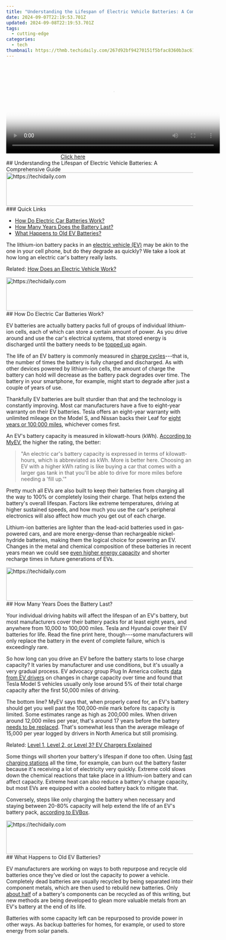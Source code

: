 ```yaml
---
title: "Understanding the Lifespan of Electric Vehicle Batteries: A Comprehensive Guide"
date: 2024-09-07T22:19:53.701Z
updated: 2024-09-08T22:19:53.701Z
tags:
  - cutting-edge
categories:
  - tech
thumbnail: https://thmb.techidaily.com/267d92bf94270151f5bfac8360b3ac61e42f156ac8997243316d48f1378e1df1.jpg
---
```


<!-- affiliate ads begin -->
<span id="1982508">
					<video width="576" height="240" style="cursor:pointer"
           poster="//a.impactradius-go.com/display-clicktoplayimage/1982508.png"
           onclick="if(!this.playClicked){this.play();this.setAttribute('controls',true);this.playClicked=true;}">
	   <source src="//a.impactradius-go.com/display-ad/22993-1982508">
	   <img src="//a.impactradius-go.com/display-clicktoplayimage/1982508.png" style="border: none; height: 100%; width: 100%; object-fit: contain">
	</video>
	<div style="width:360px;text-align:center"><a href="javascript:window.open(decodeURIComponent('https%3A%2F%2Fhomestyler.sjv.io%2Fc%2F5597632%2F1982508%2F22993'), '_blank');void(0);">Click here</a></div>
</span>
<img height="0" width="0" src="https://imp.pxf.io/i/5597632/1982508/22993" style="position:absolute;visibility:hidden;" border="0" />
<!-- affiliate ads end -->
## Understanding the Lifespan of Electric Vehicle Batteries: A Comprehensive Guide

<!-- affiliate ads begin -->
<a href="https://appsumo.8odi.net/c/5597632/2123748/7443" target="_top" id="2123748">
  <img src="//a.impactradius-go.com/display-ad/7443-2123748" border="0" alt="https://techidaily.com" width="600" height="90"/>
</a>
<img height="0" width="0" src="https://appsumo.8odi.net/i/5597632/2123748/7443" style="position:absolute;visibility:hidden;" border="0" />
<!-- affiliate ads end -->
### Quick Links

* [How Do Electric Car Batteries Work?](https://android-frp.techidaily.com/in-2024-hassle-free-ways-to-remove-frp-lock-on-oneplus-12r-phones-withwithout-a-pc-by-drfone-android/)
* [How Many Years Does the Battery Last?](https://some-approaches.techidaily.com/in-2024-the-complete-manual-on-deleting-a-defunct-linkedin-profile/)
* [What Happens to Old EV Batteries?](https://vp-tips.techidaily.com/new-in-2024-ultrawide-vs-uhd-4k-monitors-which-to-choose/)

 The lithium-ion battery packs in an [electric vehicle (EV)](https://instagram-video-recordings.techidaily.com/new-2024-approved-heres-what-you-dont-know-about-instagram-story-viewer2/) may be akin to the one in your cell phone, but do they degrade as quickly? We take a look at how long an electric car's battery really lasts.

Related: [How Does an Electric Vehicle Work?](https://instagram-video-recordings.techidaily.com/new-2024-approved-heres-what-you-dont-know-about-instagram-story-viewer2/) 

<!-- affiliate ads begin -->
<a href="https://ephamedtechinc.pxf.io/c/5597632/2130531/26400" target="_top" id="2130531">
  <img src="//a.impactradius-go.com/display-ad/26400-2130531" border="0" alt="https://techidaily.com" width="728" height="90"/>
</a>
<img height="0" width="0" src="https://ephamedtechinc.pxf.io/i/5597632/2130531/26400" style="position:absolute;visibility:hidden;" border="0" />
<!-- affiliate ads end -->
##  How Do Electric Car Batteries Work?

 EV batteries are actually battery packs full of groups of individual lithium-ion cells, each of which can store a certain amount of power. As you drive around and use the car's electrical systems, that stored energy is discharged until the battery needs to be [topped up](https://techidaily.com/how-to-transfer-whatsapp-from-apple-iphone-13-to-other-iphone-15-pro-max-devices-drfone-by-drfone-transfer-whatsapp-from-ios-transfer-whatsapp-from-ios/) again.

 The life of an EV battery is commonly measured in [charge cycles](https://win-blog.techidaily.com/troubleshooting-guide-effortless-fixes-for-common-discord-setup-errors/)\---that is, the number of times the battery is fully charged and discharged. As with other devices powered by lithium-ion cells, the amount of charge the battery can hold will decrease as the battery pack degrades over time. The battery in your smartphone, for example, might start to degrade after just a couple of years of use.

 Thankfully EV batteries are built sturdier than that and the technology is constantly improving. Most car manufacturers have a five to eight-year warranty on their EV batteries. Tesla offers an eight-year warranty with unlimited mileage on the Model S, and Nissan backs their Leaf for [eight years or 100,000 miles](https://www.nissan.co.uk/owners/nissan-ownership/nissan-car-warranties.html), whichever comes first.

 An EV's battery capacity is measured in kilowatt-hours (kWh). [According to MyEV](https://www.myev.com/research/ev-101/how-long-should-an-electric-cars-battery-last), the higher the rating, the better:

> "An electric car's battery capacity is expressed in terms of kilowatt-hours, which is abbreviated as kWh. More is better here. Choosing an EV with a higher kWh rating is like buying a car that comes with a larger gas tank in that you'll be able to drive for more miles before needing a 'fill up.'"

 Pretty much all EVs are also built to keep their batteries from charging all the way to 100% or completely losing their charge. That helps extend the battery's overall lifespan. Factors like extreme temperatures, driving at higher sustained speeds, and how much you use the car's peripheral electronics will also affect how much you get out of each charge.

 Lithium-ion batteries are lighter than the lead-acid batteries used in gas-powered cars, and are more energy-dense than rechargeable nickel-hydride batteries, making them the logical choice for powering an EV. Changes in the metal and chemical composition of these batteries in recent years mean we could see [even higher energy capacity](https://www.anrdoezrs.net/links/3607085/type/dlg/sid/UUhtgUeUpU206300/https://www.youtube.com/watch?v=jHhw6HPrNZ8) and shorter recharge times in future generations of EVs.

<!-- affiliate ads begin -->
<a href="https://wigfever.sjv.io/c/5597632/2014859/22899" target="_top" id="2014859">
  <img src="//a.impactradius-go.com/display-ad/22899-2014859" border="0" alt="https://techidaily.com" width="728" height="90"/>
</a>
<img height="0" width="0" src="https://wigfever.sjv.io/i/5597632/2014859/22899" style="position:absolute;visibility:hidden;" border="0" />
<!-- affiliate ads end -->
##  How Many Years Does the Battery Last?

 Your individual driving habits will affect the lifespan of an EV's battery, but most manufacturers cover their battery packs for at least eight years, and anywhere from 10,000 to 100,000 miles. Tesla and Hyundai cover their EV batteries for life. Read the fine print here, though---some manufacturers will only replace the battery in the event of complete failure, which is exceedingly rare.

 So how long can you drive an EV before the battery starts to lose charge capacity? It varies by manufacturer and use conditions, but it's usually a very gradual process. EV advocacy group Plug In America collects [data from EV drivers](https://survey.pluginamerica.org/) on changes in charge capacity over time and found that Tesla Model S vehicles usually only lose around 5% of their total charge capacity after the first 50,000 miles of driving.

 The bottom line? MyEV says that, when properly cared for, an EV's battery should get you well past the 100,000-mile mark before its capacity is limited. Some estimates range as high as 200,000 miles. When driven around 12,000 miles per year, that's around 17 years before the battery [needs to be replaced](https://www.recurrentauto.com/research/costs-ev-battery-replacement). That's somewhat less than the average mileage of 15,000 per year logged by drivers in North America but still promising.

Related: [Level 1, Level 2, or Level 3? EV Chargers Explained](https://visual-screen-recording.techidaily.com/unveiling-wintv-magic-compre-written-guide-to-capturing-live-on-windows-pc-for-2024/) 

 Some things will shorten your battery's lifespan if done too often. Using [fast charging stations](https://visual-screen-recording.techidaily.com/unveiling-wintv-magic-compre-written-guide-to-capturing-live-on-windows-pc-for-2024/) all the time, for example, can burn out the battery faster because it's receiving a lot of electricity very quickly. Extreme cold slows down the chemical reactions that take place in a lithium-ion battery and can affect capacity. Extreme heat can also reduce a battery's charge capacity, but most EVs are equipped with a cooled battery back to mitigate that.

 Conversely, steps like only charging the battery when necessary and staying between 20-80% capacity will help extend the life of an EV's battery pack, [according to EVBox](https://blog.evbox.com/ev-battery-longevity).

<!-- affiliate ads begin -->
<a href="https://appsumo.8odi.net/c/5597632/2123727/7443" target="_top" id="2123727">
  <img src="//a.impactradius-go.com/display-ad/7443-2123727" border="0" alt="https://techidaily.com" width="728" height="90"/>
</a>
<img height="0" width="0" src="https://appsumo.8odi.net/i/5597632/2123727/7443" style="position:absolute;visibility:hidden;" border="0" />
<!-- affiliate ads end -->
##  What Happens to Old EV Batteries?

 EV manufacturers are working on ways to both repurpose and recycle old batteries once they've died or lost the capacity to power a vehicle. Completely dead batteries are usually recycled by being separated into their component metals, which are then used to rebuild new batteries. Only [about half](https://www.edfenergy.com/electric-cars/batteries#:~:text=Electric%20car%20battery%20technology&text=Most%20manufacturers%20have%20a%20five,they%20need%20to%20be%20replaced.) of a battery's components can be recycled as of this writing, but new methods are being developed to glean more valuable metals from an EV's battery at the end of its life.

 Batteries with some capacity left can be repurposed to provide power in other ways. As backup batteries for homes, for example, or used to store energy from solar panels.

<ins class="adsbygoogle"
     style="display:block"
     data-ad-format="autorelaxed"
     data-ad-client="ca-pub-7571918770474297"
     data-ad-slot="1223367746"></ins>



<ins class="adsbygoogle"
     style="display:block"
     data-ad-client="ca-pub-7571918770474297"
     data-ad-slot="8358498916"
     data-ad-format="auto"
     data-full-width-responsive="true"></ins>


